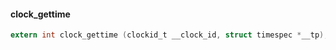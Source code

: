 


#### clock_gettime

```c
extern int clock_gettime (clockid_t __clock_id, struct timespec *__tp);
```

